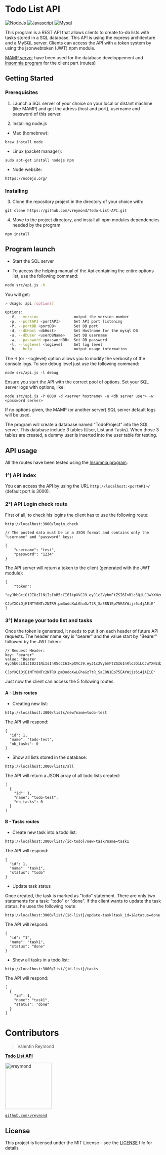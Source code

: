 
# Todo List API

[![NodeJs](https://img.shields.io/badge/code-NodeJs-brightgreen.svg)](https://nodejs.org/en/)
[![Javascript](https://img.shields.io/badge/code-JavaScript-blue.svg)]()
[![Mysql](https://img.shields.io/badge/db-MySQL-red.svg)](https://www.mysql.com)

This program is a REST API that allows clients to create to-do lists with tasks stored in a SQL database. 
This API is using the express architecture and a MySQL server.
Clients can access the API with a token system by using the jsonwebtoken (JWT) npm module. 

[MAMP server](https://www.mamp.info/en/) have been used for the database developpement and [Insomnia program](https://insomnia.rest/) for the client part (routes)



## Getting Started


### Prerequisites

1) Launch a SQL server of your choice on your local or distant machine (like MAMP) and get the adress (host and port), username and password of this server.

2) Installing node.js

- Mac (homebrew): 
```
brew install node
```

- Linux (packet manager):
```
sudo apt-get install nodejs npm
```

- Node website:
```
https://nodejs.org/
```



### Installing

3) Clone the repository project in the directory of your choice with:

```
git clone https://github.com/vreymond/Todo-List-API.git
```

4)  Move to the project directory, and install all npm modules dependencies needed by the program

```
npm install
```



## Program launch

- Start the SQL server
 
- To access the helping manual of the Api containing the entire options list, use the following command:

```bash
node src/api.js -h 
```
You will get:

```bash
> Usage: api [options]

Options:
  -V, --version                output the version number
  -p, --portAPI <portAPI>      Set API port listening
  -P, --portDB <portDB>        Set DB port
  -d, --dbHost <dbHost>        Set Hostname for the mysql DB
  -u, --dbUser <userDBName>    Set DB username
  -w, --password <passwordDB>  Set DB password
  -l, --loglevel <logLevel     Set log level
  -h, --help                   output usage information
```

The -l (or --loglevel) option allows you to modify the verbosity of the console logs.
To see debug level just use the following command:

```
node src/api.js -l debug
```

Ensure you start the API with the correct pool of options. Set your SQL server logs with options, like: 

```
node src/api.js -P 8080 -d <server hostname> -u <db server user> -w <password server> 
```

If no options given, the MAMP (or another server) SQL server default logs will be used.

The program will create a database named "TodoProject" into the SQL server. This database include 3 tables (User, List and Tasks). When those 3 tables are created, a dummy user is inserted into the user table for testing.


## API usage

All the routes have been tested using the [Insomnia program](https://insomnia.rest/).

### 1°) API index

You can access the API by using the URL ```http://localhost:<portAPI>/``` (default port is 3000).

### 2°) API Login check route
First of all, to check his logins the client has to use the following route:

```
http://localhost:3000/login_check
```

```
// The posted data must be in a JSON format and contains only the "username" and "password" keys:

{
	"username": "test",
	"password": "1234"
}

```

The API server will return a token to the client (generated with the JWT module):

```
{
	"token":
		"eyJhbGciOiJIUzI1NiIsInR5cCI6IkpXVCJ9.eyJ1c2VybmFtZSI6InRlc3QiLCJwYXNzd29yZCI6IjEyMzQi
		CJpYXQiOjE1NTY0NTc2NTR9.pm3udoXwLGhaGzTtR_SaE8N1Ep75EAYWijz6i4jAEiE"
}
```

### 3°) Manage your todo list and tasks

Once the token is generated, it needs to put it on each header of future API requests. The header name key is "bearer" and the value start by "Bearer" followed by the JWT token:

```
// Request Header:
key: "bearer"
value: "Bearer eyJhbGciOiJIUzI1NiIsInR5cCI6IkpXVCJ9.eyJ1c2VybmFtZSI6InRlc3QiLCJwYXNzd29yZCI6IjEyMzQi
		CJpYXQiOjE1NTY0NTc2NTR9.pm3udoXwLGhaGzTtR_SaE8N1Ep75EAYWijz6i4jAEiE"
```

Just now the client can access the 5 following routes:

#### A - Lists routes

- Creating new list:

```
http://localhost:3000/lists/new?name=todo-test
```

The API will respond:

```
{
  "id": 1,
  "name": "todo-test",
  "nb_tasks": 0
}
```

- Show all lists stored in the database:

```
http://localhost:3000/lists/all
```
The API will return a JSON array of all todo lists created:

```
[
  {
    "id": 1,
    "name": "todo-test",
    "nb_tasks": 0
  }
]
```

#### B - Tasks routes

- Create new task into a todo list:

```
http://localhost:3000/list/{id-todo}/new-task?name=task1
```

The API will respond:

```
{
  "id": 1,
  "name": "task1",
  "status": "todo"
}
```

- Update task status

Once created, the task is marked as "todo" statement. There are only two statements for a task: "todo" or "done". If the client wants to update the task status, he uses the following route:

```
http://localhost:3000/list/{id-list}/update-task?task_id=1&status=done
```

The API will respond:

```
{
  "id": "1",
  "name": "task1",
  "status": "done"
}
```

- Show all tasks in a todo list:

```
http://localhost:3000/list/{id-list}/tasks
```

The API will respond:

```
[
  {
    "id": 1,
    "name": "task1",
    "status": "done"
  }
]
```


# Contributors

> Valentin Reymond

<a href="https://github.com/vreymond/Todo-List-API" target="_blank">**Todo List API**</a> 

[<img alt="vreymond" src="https://avatars2.githubusercontent.com/u/25683049?s=460&v=4" width="150">](https://github.com/vreymond) 

<a href="https://github.com/vreymond" target="_blank">`github.com/vreymond`</a>


## License

This project is licensed under the MIT License - see the [LICENSE](LICENSE) file for details


